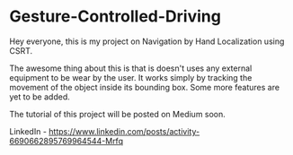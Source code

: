 # Gesture-Controlled-Driving

Hey everyone, this is my project on Navigation by Hand Localization using CSRT.

The awesome thing about this is that is doesn't uses any external equipment to be wear by the user. It works simply by tracking the movement of the object inside its bounding box.
Some more features are yet to be added.

The tutorial of this project will be posted on Medium soon.

LinkedIn - https://www.linkedin.com/posts/activity-6690662895769964544-Mrfq
